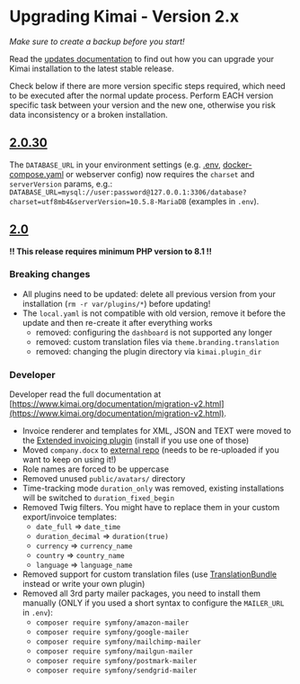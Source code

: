 # Upgrading Kimai - Version 2.x

_Make sure to create a backup before you start!_ 

Read the [updates documentation](https://www.kimai.org/documentation/updates.html) to find out how 
you can upgrade your Kimai installation to the latest stable release.

Check below if there are more version specific steps required, which need to be executed after the normal update process.
Perform EACH version specific task between your version and the new one, otherwise you risk data inconsistency or a broken installation.

## [2.0.30](https://github.com/kimai/kimai/releases/tag/2.0.30)

The `DATABASE_URL` in your environment settings (e.g. [.env](https://github.com/kimai/kimai/issues/4246), [docker-compose.yaml](https://github.com/tobybatch/kimai2/issues/531) or webserver config)
now requires the `charset` and `serverVersion` params, e.g.: `DATABASE_URL=mysql://user:password@127.0.0.1:3306/database?charset=utf8mb4&serverVersion=10.5.8-MariaDB` (examples in `.env`).

## [2.0](https://github.com/kimai/kimai/releases/tag/2.0)

**!! This release requires minimum PHP version to 8.1 !!**

### Breaking changes

- All plugins need to be updated: delete all previous version from your installation (`rm -r var/plugins/*`) before updating!
- The `local.yaml` is not compatible with old version, remove it before the update and then re-create it after everything works
  - removed: configuring the `dashboard` is not supported any longer
  - removed: custom translation files via `theme.branding.translation`
  - removed: changing the plugin directory via `kimai.plugin_dir`

### Developer

Developer read the full documentation at [https://www.kimai.org/documentation/migration-v2.html](https://www.kimai.org/documentation/migration-v2.html).

- Invoice renderer and templates for XML, JSON and TEXT were moved to the [Extended invoicing plugin](https://www.kimai.org/store/invoice-bundle.html) (install if you use one of those)
- Moved `company.docx` to [external repo](https://github.com/kimai/invoice-templates/tree/main/docx-company) (needs to be re-uploaded if you want to keep on using it!)
- Role names are forced to be uppercase 
- Removed unused `public/avatars/` directory 
- Time-tracking mode `duration_only` was removed, existing installations will be switched to `duration_fixed_begin`
- Removed Twig filters. You might have to replace them in your custom export/invoice templates:
  - `date_full` => `date_time`
  - `duration_decimal` => `duration(true)`
  - `currency` => `currency_name`
  - `country` => `country_name`
  - `language` => `language_name`
- Removed support for custom translation files (use [TranslationBundle](https://www.kimai.org/store/translation-bundle.html) instead or write your own plugin)
- Removed all 3rd party mailer packages, you need to install them manually (ONLY if you used a short syntax to configure the `MAILER_URL` in `.env`): 
  - `composer require symfony/amazon-mailer`
  - `composer require symfony/google-mailer`
  - `composer require symfony/mailchimp-mailer`
  - `composer require symfony/mailgun-mailer`
  - `composer require symfony/postmark-mailer`
  - `composer require symfony/sendgrid-mailer`
